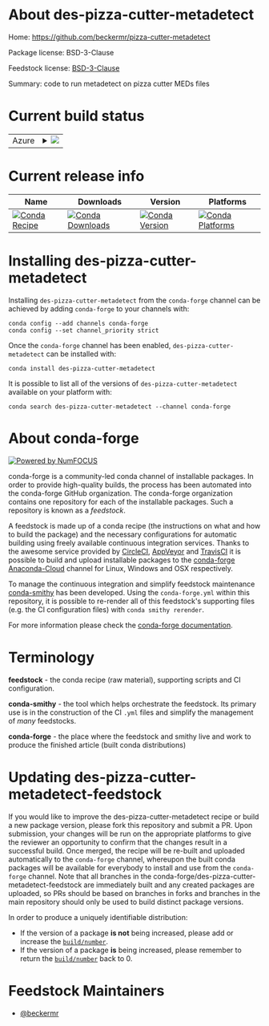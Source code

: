 About des-pizza-cutter-metadetect
=================================

Home: https://github.com/beckermr/pizza-cutter-metadetect

Package license: BSD-3-Clause

Feedstock license: [BSD-3-Clause](https://github.com/conda-forge/des-pizza-cutter-metadetect-feedstock/blob/master/LICENSE.txt)

Summary: code to run metadetect on pizza cutter MEDs files

Current build status
====================


<table>
    
  <tr>
    <td>Azure</td>
    <td>
      <details>
        <summary>
          <a href="https://dev.azure.com/conda-forge/feedstock-builds/_build/latest?definitionId=12667&branchName=master">
            <img src="https://dev.azure.com/conda-forge/feedstock-builds/_apis/build/status/des-pizza-cutter-metadetect-feedstock?branchName=master">
          </a>
        </summary>
        <table>
          <thead><tr><th>Variant</th><th>Status</th></tr></thead>
          <tbody><tr>
              <td>linux_64_python3.6.____cpython</td>
              <td>
                <a href="https://dev.azure.com/conda-forge/feedstock-builds/_build/latest?definitionId=12667&branchName=master">
                  <img src="https://dev.azure.com/conda-forge/feedstock-builds/_apis/build/status/des-pizza-cutter-metadetect-feedstock?branchName=master&jobName=linux&configuration=linux_64_python3.6.____cpython" alt="variant">
                </a>
              </td>
            </tr><tr>
              <td>linux_64_python3.7.____cpython</td>
              <td>
                <a href="https://dev.azure.com/conda-forge/feedstock-builds/_build/latest?definitionId=12667&branchName=master">
                  <img src="https://dev.azure.com/conda-forge/feedstock-builds/_apis/build/status/des-pizza-cutter-metadetect-feedstock?branchName=master&jobName=linux&configuration=linux_64_python3.7.____cpython" alt="variant">
                </a>
              </td>
            </tr><tr>
              <td>linux_64_python3.8.____cpython</td>
              <td>
                <a href="https://dev.azure.com/conda-forge/feedstock-builds/_build/latest?definitionId=12667&branchName=master">
                  <img src="https://dev.azure.com/conda-forge/feedstock-builds/_apis/build/status/des-pizza-cutter-metadetect-feedstock?branchName=master&jobName=linux&configuration=linux_64_python3.8.____cpython" alt="variant">
                </a>
              </td>
            </tr><tr>
              <td>linux_64_python3.9.____cpython</td>
              <td>
                <a href="https://dev.azure.com/conda-forge/feedstock-builds/_build/latest?definitionId=12667&branchName=master">
                  <img src="https://dev.azure.com/conda-forge/feedstock-builds/_apis/build/status/des-pizza-cutter-metadetect-feedstock?branchName=master&jobName=linux&configuration=linux_64_python3.9.____cpython" alt="variant">
                </a>
              </td>
            </tr><tr>
              <td>osx_64_python3.6.____cpython</td>
              <td>
                <a href="https://dev.azure.com/conda-forge/feedstock-builds/_build/latest?definitionId=12667&branchName=master">
                  <img src="https://dev.azure.com/conda-forge/feedstock-builds/_apis/build/status/des-pizza-cutter-metadetect-feedstock?branchName=master&jobName=osx&configuration=osx_64_python3.6.____cpython" alt="variant">
                </a>
              </td>
            </tr><tr>
              <td>osx_64_python3.7.____cpython</td>
              <td>
                <a href="https://dev.azure.com/conda-forge/feedstock-builds/_build/latest?definitionId=12667&branchName=master">
                  <img src="https://dev.azure.com/conda-forge/feedstock-builds/_apis/build/status/des-pizza-cutter-metadetect-feedstock?branchName=master&jobName=osx&configuration=osx_64_python3.7.____cpython" alt="variant">
                </a>
              </td>
            </tr><tr>
              <td>osx_64_python3.8.____cpython</td>
              <td>
                <a href="https://dev.azure.com/conda-forge/feedstock-builds/_build/latest?definitionId=12667&branchName=master">
                  <img src="https://dev.azure.com/conda-forge/feedstock-builds/_apis/build/status/des-pizza-cutter-metadetect-feedstock?branchName=master&jobName=osx&configuration=osx_64_python3.8.____cpython" alt="variant">
                </a>
              </td>
            </tr><tr>
              <td>osx_64_python3.9.____cpython</td>
              <td>
                <a href="https://dev.azure.com/conda-forge/feedstock-builds/_build/latest?definitionId=12667&branchName=master">
                  <img src="https://dev.azure.com/conda-forge/feedstock-builds/_apis/build/status/des-pizza-cutter-metadetect-feedstock?branchName=master&jobName=osx&configuration=osx_64_python3.9.____cpython" alt="variant">
                </a>
              </td>
            </tr>
          </tbody>
        </table>
      </details>
    </td>
  </tr>
</table>

Current release info
====================

| Name | Downloads | Version | Platforms |
| --- | --- | --- | --- |
| [![Conda Recipe](https://img.shields.io/badge/recipe-des--pizza--cutter--metadetect-green.svg)](https://anaconda.org/conda-forge/des-pizza-cutter-metadetect) | [![Conda Downloads](https://img.shields.io/conda/dn/conda-forge/des-pizza-cutter-metadetect.svg)](https://anaconda.org/conda-forge/des-pizza-cutter-metadetect) | [![Conda Version](https://img.shields.io/conda/vn/conda-forge/des-pizza-cutter-metadetect.svg)](https://anaconda.org/conda-forge/des-pizza-cutter-metadetect) | [![Conda Platforms](https://img.shields.io/conda/pn/conda-forge/des-pizza-cutter-metadetect.svg)](https://anaconda.org/conda-forge/des-pizza-cutter-metadetect) |

Installing des-pizza-cutter-metadetect
======================================

Installing `des-pizza-cutter-metadetect` from the `conda-forge` channel can be achieved by adding `conda-forge` to your channels with:

```
conda config --add channels conda-forge
conda config --set channel_priority strict
```

Once the `conda-forge` channel has been enabled, `des-pizza-cutter-metadetect` can be installed with:

```
conda install des-pizza-cutter-metadetect
```

It is possible to list all of the versions of `des-pizza-cutter-metadetect` available on your platform with:

```
conda search des-pizza-cutter-metadetect --channel conda-forge
```


About conda-forge
=================

[![Powered by NumFOCUS](https://img.shields.io/badge/powered%20by-NumFOCUS-orange.svg?style=flat&colorA=E1523D&colorB=007D8A)](http://numfocus.org)

conda-forge is a community-led conda channel of installable packages.
In order to provide high-quality builds, the process has been automated into the
conda-forge GitHub organization. The conda-forge organization contains one repository
for each of the installable packages. Such a repository is known as a *feedstock*.

A feedstock is made up of a conda recipe (the instructions on what and how to build
the package) and the necessary configurations for automatic building using freely
available continuous integration services. Thanks to the awesome service provided by
[CircleCI](https://circleci.com/), [AppVeyor](https://www.appveyor.com/)
and [TravisCI](https://travis-ci.com/) it is possible to build and upload installable
packages to the [conda-forge](https://anaconda.org/conda-forge)
[Anaconda-Cloud](https://anaconda.org/) channel for Linux, Windows and OSX respectively.

To manage the continuous integration and simplify feedstock maintenance
[conda-smithy](https://github.com/conda-forge/conda-smithy) has been developed.
Using the ``conda-forge.yml`` within this repository, it is possible to re-render all of
this feedstock's supporting files (e.g. the CI configuration files) with ``conda smithy rerender``.

For more information please check the [conda-forge documentation](https://conda-forge.org/docs/).

Terminology
===========

**feedstock** - the conda recipe (raw material), supporting scripts and CI configuration.

**conda-smithy** - the tool which helps orchestrate the feedstock.
                   Its primary use is in the construction of the CI ``.yml`` files
                   and simplify the management of *many* feedstocks.

**conda-forge** - the place where the feedstock and smithy live and work to
                  produce the finished article (built conda distributions)


Updating des-pizza-cutter-metadetect-feedstock
==============================================

If you would like to improve the des-pizza-cutter-metadetect recipe or build a new
package version, please fork this repository and submit a PR. Upon submission,
your changes will be run on the appropriate platforms to give the reviewer an
opportunity to confirm that the changes result in a successful build. Once
merged, the recipe will be re-built and uploaded automatically to the
`conda-forge` channel, whereupon the built conda packages will be available for
everybody to install and use from the `conda-forge` channel.
Note that all branches in the conda-forge/des-pizza-cutter-metadetect-feedstock are
immediately built and any created packages are uploaded, so PRs should be based
on branches in forks and branches in the main repository should only be used to
build distinct package versions.

In order to produce a uniquely identifiable distribution:
 * If the version of a package **is not** being increased, please add or increase
   the [``build/number``](https://docs.conda.io/projects/conda-build/en/latest/resources/define-metadata.html#build-number-and-string).
 * If the version of a package **is** being increased, please remember to return
   the [``build/number``](https://docs.conda.io/projects/conda-build/en/latest/resources/define-metadata.html#build-number-and-string)
   back to 0.

Feedstock Maintainers
=====================

* [@beckermr](https://github.com/beckermr/)

